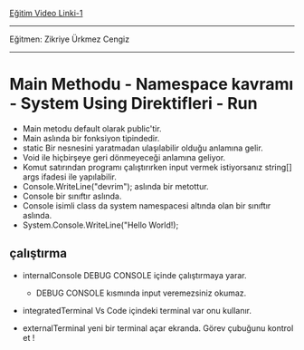[Eğitim Video Linki-1](https://www.youtube.com/watch?v=UTPcv7tKfbg)

---

Eğitmen: Zikriye Ürkmez Cengiz

---

# Main Methodu - Namespace kavramı - System Using Direktifleri - Run

- Main metodu default olarak public'tir.
- Main aslında bir fonksiyon tipindedir.
- static Bir nesnesini yaratmadan ulaşılabilir olduğu anlamına gelir.
- Void ile hiçbirşeye geri dönmeyeceği anlamına geliyor.
- Komut satırından programı çalıştırırken input vermek istiyorsanız string[] args ifadesi ile yapılabilir.
- Console.WriteLine("devrim"); aslında bir metottur.
- Console bir sınıftır aslında.
- Console isimli class da system namespacesi altında olan bir sınıftır aslında.
- System.Console.WriteLine("Hello World!);

## çalıştırma

- internalConsole  DEBUG CONSOLE içinde çalıştırmaya yarar.
    - DEBUG CONSOLE kısmında input veremezsiniz okumaz.

- integratedTerminal  Vs Code içindeki terminal var onu kullanır.

- externalTerminal yeni bir terminal açar ekranda. Görev çubuğunu kontrol et !